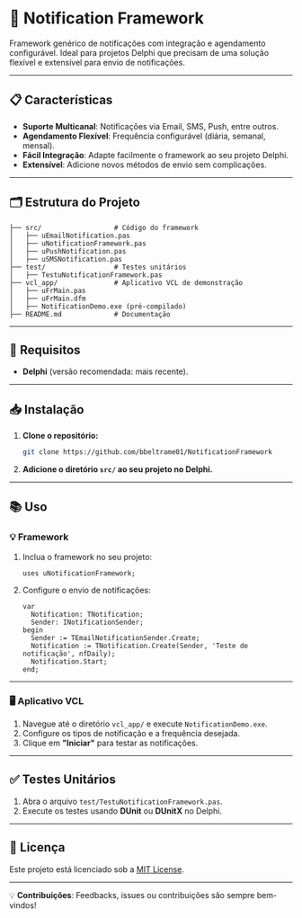 # 🚀 Notification Framework

Framework genérico de notificações com integração e agendamento configurável. Ideal para projetos Delphi que precisam de uma solução flexível e extensível para envio de notificações.

---

## 📋 Características

- **Suporte Multicanal**: Notificações via Email, SMS, Push, entre outros.
- **Agendamento Flexível**: Frequência configurável (diária, semanal, mensal).
- **Fácil Integração**: Adapte facilmente o framework ao seu projeto Delphi.
- **Extensível**: Adicione novos métodos de envio sem complicações.

---

## 🗂️ Estrutura do Projeto

```plaintext
├── src/                  # Código do framework
│   ├── uEmailNotification.pas
│   ├── uNotificationFramework.pas
│   ├── uPushNotification.pas
│   ├── uSMSNotification.pas
├── test/                 # Testes unitários
│   ├── TestuNotificationFramework.pas
├── vcl_app/              # Aplicativo VCL de demonstração
│   ├── uFrMain.pas
│   ├── uFrMain.dfm
│   ├── NotificationDemo.exe (pré-compilado)
├── README.md             # Documentação
```

---

## 🔧 Requisitos

- **Delphi** (versão recomendada: mais recente).

---

## 📥 Instalação

1. **Clone o repositório:**
   ```bash
   git clone https://github.com/bbeltrame01/NotificationFramework
   ```

2. **Adicione o diretório `src/` ao seu projeto no Delphi.**

---

## 📚 Uso

### 💡 Framework

1. Inclua o framework no seu projeto:
   ```delphi
   uses uNotificationFramework;
   ```

2. Configure o envio de notificações:
   ```delphi
   var
     Notification: TNotification;
     Sender: INotificationSender;
   begin
     Sender := TEmailNotificationSender.Create;
     Notification := TNotification.Create(Sender, 'Teste de notificação', nfDaily);
     Notification.Start;
   end;
   ```

---

### 🖥️ Aplicativo VCL

1. Navegue até o diretório `vcl_app/` e execute `NotificationDemo.exe`.
2. Configure os tipos de notificação e a frequência desejada.
3. Clique em **"Iniciar"** para testar as notificações.

---

## ✅ Testes Unitários

1. Abra o arquivo `test/TestuNotificationFramework.pas`.
2. Execute os testes usando **DUnit** ou **DUnitX** no Delphi.

---

## 📜 Licença

Este projeto está licenciado sob a [MIT License](LICENSE).

---

💡 **Contribuições**: Feedbacks, issues ou contribuições são sempre bem-vindos!